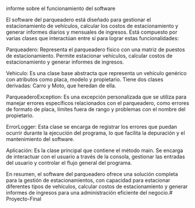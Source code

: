 informe sobre el funcionamiento del software

El software del parqueadero está diseñado para gestionar el estacionamiento de vehículos, calcular los costos de estacionamiento y generar informes diarios y mensuales de ingresos. Está compuesto por varias clases que interactúan entre sí para lograr estas funcionalidades:

Parqueadero: Representa el parqueadero físico con una matriz de puestos de estacionamiento. Permite estacionar vehículos, calcular costos de estacionamiento y generar informes de ingresos.

Vehiculo: Es una clase base abstracta que representa un vehículo genérico con atributos como placa, modelo y propietario. Tiene dos clases derivadas: Carro y Moto, que heredan de ella.

ParqueaderoException: Es una excepción personalizada que se utiliza para manejar errores específicos relacionados con el parqueadero, como errores de formato de placa, límites fuera de rango y problemas con el nombre del propietario.

ErrorLogger: Esta clase se encarga de registrar los errores que puedan ocurrir durante la ejecución del programa, lo que facilita la depuración y el mantenimiento del software.

Aplicación: Es la clase principal que contiene el método main. Se encarga de interactuar con el usuario a través de la consola, gestionar las entradas del usuario y controlar el flujo general del programa.

En resumen, el software del parqueadero ofrece una solución completa para la gestión de estacionamientos, con capacidad para estacionar diferentes tipos de vehículos, calcular costos de estacionamiento y generar informes de ingresos para una administración eficiente del negocio.# Proyecto-Final
